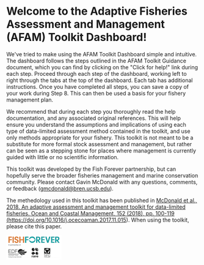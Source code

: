 # Welcome to the Adaptive Fisheries Assessment and Management (AFAM) Toolkit Dashboard!

We've tried to make using the AFAM Toolkit Dashboard simple and intuitive. The dashboard follows the steps outlined in the AFAM Toolkit Guidance document, which you can find by clicking on the "Click for help!" link during each step. Proceed through each step of the dashboard, working left to right through the tabs at the top of the dashboard. Each tab has additional instructions. Once you have completed all steps, you can save a copy of your work during Step 8. This can then be used a basis for your fishery management plan.

We recommend that during each step you thoroughly read the help documentation, and any associated original references. This will help ensure you understand the assumptions and implications of using each type of data-limited assessment method contained in the toolkit, and use only methods appropriate for your fishery. This toolkit is not meant to be a substitute for more formal stock assessment and management, but rather can be seen as a stepping stone for places where management is currently guided with little or no scientific information.  

This toolkit was developed by the Fish Forever partnership, but can hopefully serve the broader fisheries management and marine conservation community. Please contact Gavin McDonald with any questions, comments, or feedback (gmcdonald@bren.ucsb.edu).

The methedology used in this toolkit has been published in <a href="https://doi.org/10.1016/j.ocecoaman.2017.11.015" target="_blank">McDonald et al., 2018. An adaptive assessment and management toolkit for data-limited fisheries. Ocean and Coastal Management, 152 (2018), pp. 100-119 (https://doi.org/10.1016/j.ocecoaman.2017.11.015)</a>. When using the toolkit, please cite this paper.

![](FF_Logo.png)
